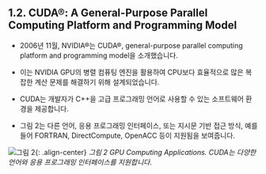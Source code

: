 ## 1.2. CUDA®: A General-Purpose Parallel Computing Platform and Programming Model

- 2006년 11월, NVIDIA®는 CUDA®, general-purpose parallel computing platform and programming model을 소개했습니다.
- 이는 NVIDIA GPU의 병렬 컴퓨팅 엔진을 활용하여 CPU보다 효율적으로 많은 복잡한 계산 문제를 해결하기 위해 설계되었습니다.

- CUDA는 개발자가 C++을 고급 프로그래밍 언어로 사용할 수 있는 소프트웨어 환경을 제공합니다.
- 그림 2는 다른 언어, 응용 프로그래밍 인터페이스, 또는 지시문 기반 접근 방식, 예를 들어 FORTRAN, DirectCompute, OpenACC 등이 지원됨을 보여줍니다.

![그림 2](https://docs.nvidia.com/cuda/cuda-c-programming-guide/_images/gpu-computing-applications.png){: .align-center}
*그림 2 GPU Computing Applications. CUDA는 다양한 언어와 응용 프로그래밍 인터페이스를 지원합니다.*
